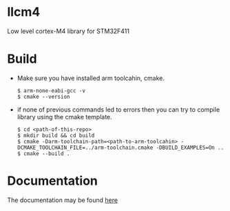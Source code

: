 # llcm4
Low level cortex-M4 library for STM32F411

# Build
* Make sure you have installed arm toolcahin, cmake.
    ```
    $ arm-none-eabi-gcc -v
    $ cmake --version
    ```
 * if none of previous commands led to errors then you can try to compile library using the cmake template.
	```
	$ cd <path-of-this-repo>
	$ mkdir build && cd build
	$ cmake -Darm-toolchain-path=<path-to-arm-toolcahin> -DCMAKE_TOOLCHAIN_FILE=../arm-toolchain.cmake -DBUILD_EXAMPLES=On ..
	$ cmake --build .
	```

# Documentation
The documentation may be found [here](https://raw.githack.com/a-int/llcm4/main/Documentation/html/index.html)